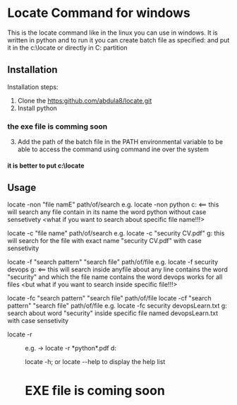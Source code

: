 # Locate Command for windows
This is the locate command like in the linux you can use in windows.
It is written in python and to run it you can create batch file as specified:
and put it in the c:\locate or directly in C: partition

## Installation
Installation steps:
1. Clone the [https:github.com/abdula8/locate.git](https://github.com/abdula8/locate.git)
2. Install python
### the exe file is comming soon
3. Add the path of the batch file in the PATH environmental variable to be able to access the command using command ine over the system
#### it is better to put c:\locate

## Usage
locate -non "file namE" path/of/search
e.g. locate -non python c: <== this will search any file contain in its name the word python without case sensetivety <what if you want to search about specific file name!!!>

locate -c "file name" path/of/search
e.g. locate -c "security CV.pdf" g:
this will search for the file with exact name "security CV.pdf" with case sensetivity 

locate -f "search pattern" "search file" path/of/file
e.g. locate -f security devops g: <== this will search inside anyfile about any line contains the word "security" and which the file name contains the word devops works for all files <but what if you want to search inside specific file!!!>

locate -fc "search pattern" "search file" path/of/file
locate -cf "search pattern" "search file" path/of/file
e.g. locate -fc security devopsLearn.txt g:
search about word "security" inside specific file named devopsLearn.txt with case sensetivity 

locate -r <REGEX> <DIR>
e.g. -> locate -r \*python\*.pdf d:

locate -h; or locate --help
to display the help list 

# EXE file is coming soon
